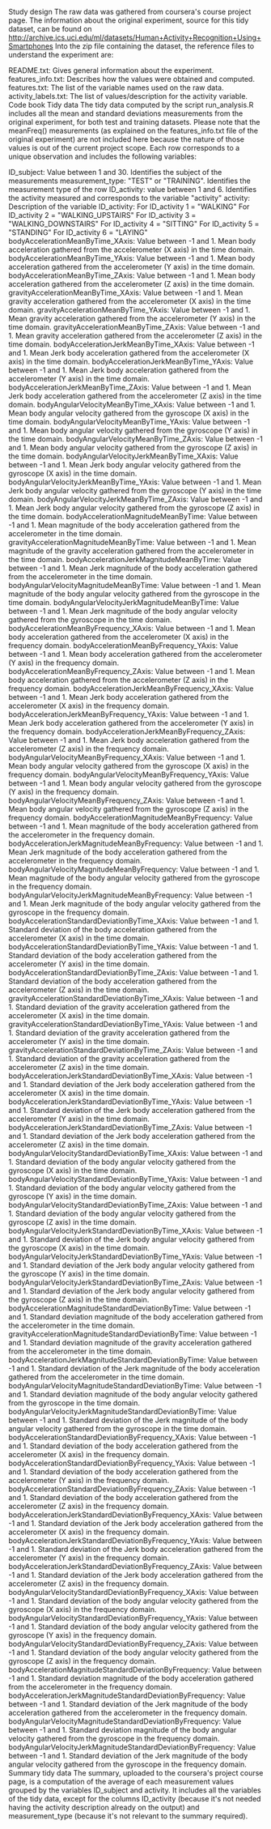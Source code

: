 Study design
The raw data was gathered from coursera's course project page. The information about the original experiment, source for this tidy dataset, can be found on http://archive.ics.uci.edu/ml/datasets/Human+Activity+Recognition+Using+Smartphones Into the zip file containing the dataset, the reference files to understand the experiment are:

README.txt: Gives general information about the experiment.
features_info.txt: Describes how the values were obtained and computed.
features.txt: The list of the variable names used on the raw data.
activity_labels.txt: The list of values/description for the activity variable.
Code book
Tidy data
The tidy data computed by the script run_analysis.R includes all the mean and standard deviations measurements from the original experiment, for both test and training datasets. Please note that the meanFreq() measurements (as explained on the features_info.txt file of the original experiment) are not included here because the nature of those values is out of the current project scope. Each row corresponds to a unique observation and includes the following variables:

ID_subject: Value between 1 and 30. Identifies the subject of the measurements
measurement_type: "TEST" or "TRAINING". Identifies the measurement type of the row
ID_activity: value between 1 and 6. Identifies the activity measured and corresponds to the variable "activity"
activity: Description of the variable ID_activity:
For ID_activity 1 = "WALKING"
For ID_activity 2 = "WALKING_UPSTAIRS"
For ID_activity 3 = "WALKING_DOWNSTAIRS"
For ID_activity 4 = "SITTING"
For ID_activity 5 = "STANDING"
For ID_activity 6 = "LAYING"
bodyAccelerationMeanByTime_XAxis: Value between -1 and 1. Mean body acceleration gathered from the accelerometer (X axis) in the time domain.
bodyAccelerationMeanByTime_YAxis: Value between -1 and 1. Mean body acceleration gathered from the accelerometer (Y axis) in the time domain.
bodyAccelerationMeanByTime_ZAxis: Value between -1 and 1. Mean body acceleration gathered from the accelerometer (Z axis) in the time domain.
gravityAccelerationMeanByTime_XAxis: Value between -1 and 1. Mean gravity acceleration gathered from the accelerometer (X axis) in the time domain.
gravityAccelerationMeanByTime_YAxis: Value between -1 and 1. Mean gravity acceleration gathered from the accelerometer (Y axis) in the time domain.
gravityAccelerationMeanByTime_ZAxis: Value between -1 and 1. Mean gravity acceleration gathered from the accelerometer (Z axis) in the time domain.
bodyAccelerationJerkMeanByTime_XAxis: Value between -1 and 1. Mean Jerk body acceleration gathered from the accelerometer (X axis) in the time domain.
bodyAccelerationJerkMeanByTime_YAxis: Value between -1 and 1. Mean Jerk body acceleration gathered from the accelerometer (Y axis) in the time domain.
bodyAccelerationJerkMeanByTime_ZAxis: Value between -1 and 1. Mean Jerk body acceleration gathered from the accelerometer (Z axis) in the time domain.
bodyAngularVelocityMeanByTime_XAxis: Value between -1 and 1. Mean body angular velocity gathered from the gyroscope (X axis) in the time domain.
bodyAngularVelocityMeanByTime_YAxis: Value between -1 and 1. Mean body angular velocity gathered from the gyroscope (Y axis) in the time domain.
bodyAngularVelocityMeanByTime_ZAxis: Value between -1 and 1. Mean body angular velocity gathered from the gyroscope (Z axis) in the time domain.
bodyAngularVelocityJerkMeanByTime_XAxis: Value between -1 and 1. Mean Jerk body angular velocity gathered from the gyroscope (X axis) in the time domain.
bodyAngularVelocityJerkMeanByTime_YAxis: Value between -1 and 1. Mean Jerk body angular velocity gathered from the gyroscope (Y axis) in the time domain.
bodyAngularVelocityJerkMeanByTime_ZAxis: Value between -1 and 1. Mean Jerk body angular velocity gathered from the gyroscope (Z axis) in the time domain.
bodyAccelerationMagnitudeMeanByTime: Value between -1 and 1. Mean magnitude of the body acceleration gathered from the accelerometer in the time domain.
gravityAccelerationMagnitudeMeanByTime: Value between -1 and 1. Mean magnitude of the gravity acceleration gathered from the accelerometer in the time domain.
bodyAccelerationJerkMagnitudeMeanByTime: Value between -1 and 1. Mean Jerk magnitude of the body acceleration gathered from the accelerometer in the time domain.
bodyAngularVelocityMagnitudeMeanByTime: Value between -1 and 1. Mean magnitude of the body angular velocity gathered from the gyroscope in the time domain.
bodyAngularVelocityJerkMagnitudeMeanByTime: Value between -1 and 1. Mean Jerk magnitude of the body angular velocity gathered from the gyroscope in the time domain.
bodyAccelerationMeanByFrequency_XAxis: Value between -1 and 1. Mean body acceleration gathered from the accelerometer (X axis) in the frequency domain.
bodyAccelerationMeanByFrequency_YAxis: Value between -1 and 1. Mean body acceleration gathered from the accelerometer (Y axis) in the frequency domain.
bodyAccelerationMeanByFrequency_ZAxis: Value between -1 and 1. Mean body acceleration gathered from the accelerometer (Z axis) in the frequency domain.
bodyAccelerationJerkMeanByFrequency_XAxis: Value between -1 and 1. Mean Jerk body acceleration gathered from the accelerometer (X axis) in the frequency domain.
bodyAccelerationJerkMeanByFrequency_YAxis: Value between -1 and 1. Mean Jerk body acceleration gathered from the accelerometer (Y axis) in the frequency domain.
bodyAccelerationJerkMeanByFrequency_ZAxis: Value between -1 and 1. Mean Jerk body acceleration gathered from the accelerometer (Z axis) in the frequency domain.
bodyAngularVelocityMeanByFrequency_XAxis: Value between -1 and 1. Mean body angular velocity gathered from the gyroscope (X axis) in the frequency domain.
bodyAngularVelocityMeanByFrequency_YAxis: Value between -1 and 1. Mean body angular velocity gathered from the gyroscope (Y axis) in the frequency domain.
bodyAngularVelocityMeanByFrequency_ZAxis: Value between -1 and 1. Mean body angular velocity gathered from the gyroscope (Z axis) in the frequency domain.
bodyAccelerationMagnitudeMeanByFrequency: Value between -1 and 1. Mean magnitude of the body acceleration gathered from the accelerometer in the frequency domain.
bodyAccelerationJerkMagnitudeMeanByFrequency: Value between -1 and 1. Mean Jerk magnitude of the body acceleration gathered from the accelerometer in the frequency domain.
bodyAngularVelocityMagnitudeMeanByFrequency: Value between -1 and 1. Mean magnitude of the body angular velocity gathered from the gyroscope in the frequency domain.
bodyAngularVelocityJerkMagnitudeMeanByFrequency: Value between -1 and 1. Mean Jerk magnitude of the body angular velocity gathered from the gyroscope in the frequency domain.
bodyAccelerationStandardDeviationByTime_XAxis: Value between -1 and 1. Standard deviation of the body acceleration gathered from the accelerometer (X axis) in the time domain.
bodyAccelerationStandardDeviationByTime_YAxis: Value between -1 and 1. Standard deviation of the body acceleration gathered from the accelerometer (Y axis) in the time domain.
bodyAccelerationStandardDeviationByTime_ZAxis: Value between -1 and 1. Standard deviation of the body acceleration gathered from the accelerometer (Z axis) in the time domain.
gravityAccelerationStandardDeviationByTime_XAxis: Value between -1 and 1. Standard deviation of the gravity acceleration gathered from the accelerometer (X axis) in the time domain.
gravityAccelerationStandardDeviationByTime_YAxis: Value between -1 and 1. Standard deviation of the gravity acceleration gathered from the accelerometer (Y axis) in the time domain.
gravityAccelerationStandardDeviationByTime_ZAxis: Value between -1 and 1. Standard deviation of the gravity acceleration gathered from the accelerometer (Z axis) in the time domain.
bodyAccelerationJerkStandardDeviationByTime_XAxis: Value between -1 and 1. Standard deviation of the Jerk body acceleration gathered from the accelerometer (X axis) in the time domain.
bodyAccelerationJerkStandardDeviationByTime_YAxis: Value between -1 and 1. Standard deviation of the Jerk body acceleration gathered from the accelerometer (Y axis) in the time domain.
bodyAccelerationJerkStandardDeviationByTime_ZAxis: Value between -1 and 1. Standard deviation of the Jerk body acceleration gathered from the accelerometer (Z axis) in the time domain.
bodyAngularVelocityStandardDeviationByTime_XAxis: Value between -1 and 1. Standard deviation of the body angular velocity gathered from the gyroscope (X axis) in the time domain.
bodyAngularVelocityStandardDeviationByTime_YAxis: Value between -1 and 1. Standard deviation of the body angular velocity gathered from the gyroscope (Y axis) in the time domain.
bodyAngularVelocityStandardDeviationByTime_ZAxis: Value between -1 and 1. Standard deviation of the body angular velocity gathered from the gyroscope (Z axis) in the time domain.
bodyAngularVelocityJerkStandardDeviationByTime_XAxis: Value between -1 and 1. Standard deviation of the Jerk body angular velocity gathered from the gyroscope (X axis) in the time domain.
bodyAngularVelocityJerkStandardDeviationByTime_YAxis: Value between -1 and 1. Standard deviation of the Jerk body angular velocity gathered from the gyroscope (Y axis) in the time domain.
bodyAngularVelocityJerkStandardDeviationByTime_ZAxis: Value between -1 and 1. Standard deviation of the Jerk body angular velocity gathered from the gyroscope (Z axis) in the time domain.
bodyAccelerationMagnitudeStandardDeviationByTime: Value between -1 and 1. Standard deviation magnitude of the body acceleration gathered from the accelerometer in the time domain.
gravityAccelerationMagnitudeStandardDeviationByTime: Value between -1 and 1. Standard deviation magnitude of the gravity acceleration gathered from the accelerometer in the time domain.
bodyAccelerationJerkMagnitudeStandardDeviationByTime: Value between -1 and 1. Standard deviation of the Jerk magnitude of the body acceleration gathered from the accelerometer in the time domain.
bodyAngularVelocityMagnitudeStandardDeviationByTime: Value between -1 and 1. Standard deviation magnitude of the body angular velocity gathered from the gyroscope in the time domain.
bodyAngularVelocityJerkMagnitudeStandardDeviationByTime: Value between -1 and 1. Standard deviation of the Jerk magnitude of the body angular velocity gathered from the gyroscope in the time domain.
bodyAccelerationStandardDeviationByFrequency_XAxis: Value between -1 and 1. Standard deviation of the body acceleration gathered from the accelerometer (X axis) in the frequency domain.
bodyAccelerationStandardDeviationByFrequency_YAxis: Value between -1 and 1. Standard deviation of the body acceleration gathered from the accelerometer (Y axis) in the frequency domain.
bodyAccelerationStandardDeviationByFrequency_ZAxis: Value between -1 and 1. Standard deviation of the body acceleration gathered from the accelerometer (Z axis) in the frequency domain.
bodyAccelerationJerkStandardDeviationByFrequency_XAxis: Value between -1 and 1. Standard deviation of the Jerk body acceleration gathered from the accelerometer (X axis) in the frequency domain.
bodyAccelerationJerkStandardDeviationByFrequency_YAxis: Value between -1 and 1. Standard deviation of the Jerk body acceleration gathered from the accelerometer (Y axis) in the frequency domain.
bodyAccelerationJerkStandardDeviationByFrequency_ZAxis: Value between -1 and 1. Standard deviation of the Jerk body acceleration gathered from the accelerometer (Z axis) in the frequency domain.
bodyAngularVelocityStandardDeviationByFrequency_XAxis: Value between -1 and 1. Standard deviation of the body angular velocity gathered from the gyroscope (X axis) in the frequency domain.
bodyAngularVelocityStandardDeviationByFrequency_YAxis: Value between -1 and 1. Standard deviation of the body angular velocity gathered from the gyroscope (Y axis) in the frequency domain.
bodyAngularVelocityStandardDeviationByFrequency_ZAxis: Value between -1 and 1. Standard deviation of the body angular velocity gathered from the gyroscope (Z axis) in the frequency domain.
bodyAccelerationMagnitudeStandardDeviationByFrequency: Value between -1 and 1. Standard deviation magnitude of the body acceleration gathered from the accelerometer in the frequency domain.
bodyAccelerationJerkMagnitudeStandardDeviationByFrequency: Value between -1 and 1. Standard deviation of the Jerk magnitude of the body acceleration gathered from the accelerometer in the frequency domain.
bodyAngularVelocityMagnitudeStandardDeviationByFrequency: Value between -1 and 1. Standard deviation magnitude of the body angular velocity gathered from the gyroscope in the frequency domain.
bodyAngularVelocityJerkMagnitudeStandardDeviationByFrequency: Value between -1 and 1. Standard deviation of the Jerk magnitude of the body angular velocity gathered from the gyroscope in the frequency domain.
Summary tidy data
The summary, uploaded to the coursera's project course page, is a computation of the average of each measurement values grouped by the variables ID_subject and activity. It includes all the variables of the tidy data, except for the columns ID_activity (because it's not needed having the activity description already on the output) and measurement_type (because it's not relevant to the summary required).
